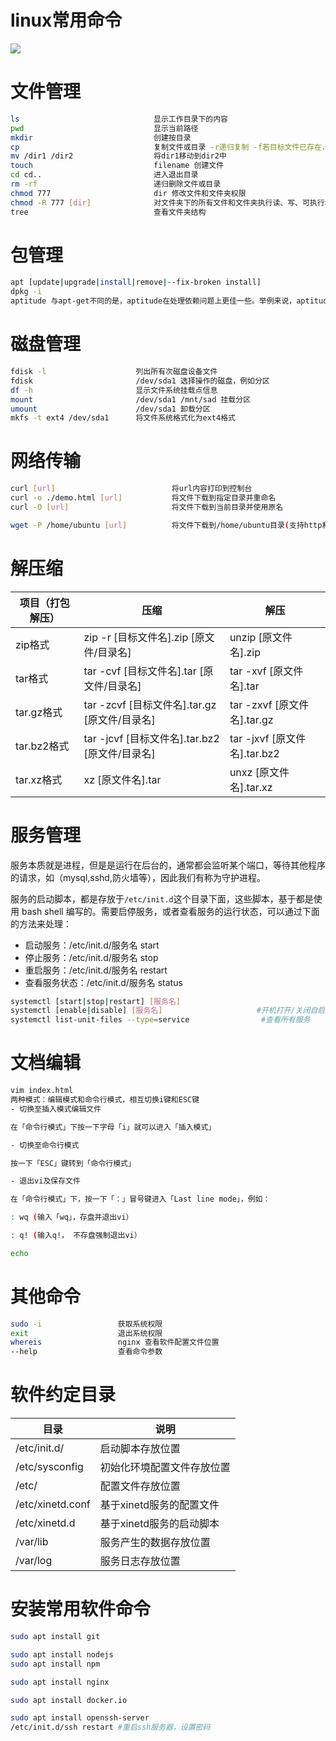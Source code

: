 # linux常用命令

![](https://picgo.dalualex.com/20240925192816.png)

# 文件管理

```bash
ls                              显示工作目录下的内容
pwd                             显示当前路径
mkdir                           创建按目录
cp                              复制文件或目录 -r递归复制 -f若目标文件已存在，则覆盖原文件
mv /dir1 /dir2                  将dir1移动到dir2中
touch                           filename 创建文件
cd cd..                         进入退出目录
rm -rf                          递归删除文件或目录
chmod 777                       dir 修改文件和文件夹权限
chmod -R 777 [dir]              对文件夹下的所有文件和文件夹执行读、写、可执行权限
tree                            查看文件夹结构
```

# 包管理

```bash
apt [update|upgrade|install|remove|--fix-broken install]
dpkg -i
aptitude 与apt-get不同的是，aptitude在处理依赖问题上更佳一些。举例来说，aptitude 在删除一个包时，会同时删除本身所依赖的包。这样，系统中不会残留无用的包，整个系统更为干净。它通过文本操作菜单和命令两种方式管理软件包。
```

# 磁盘管理

```bash
fdisk -l                    列出所有次磁盘设备文件
fdisk                       /dev/sda1 选择操作的磁盘，例如分区
df -h                       显示文件系统挂载点信息
mount                       /dev/sda1 /mnt/sad 挂载分区
umount                      /dev/sda1 卸载分区
mkfs -t ext4 /dev/sda1      将文件系统格式化为ext4格式
```

# 网络传输

```bash
curl [url]                          将url内容打印到控制台
curl -o ./demo.html [url]           将文件下载到指定目录并重命名
curl -O [url]                       将文件下载到当前目录并使用原名

wget -P /home/ubuntu [url]          将文件下载到/home/ubuntu目录(支持http和ftp协议)
```

# 解压缩

| 项目（打包解压） | 压缩 | 解压 |
| --- | --- | --- |
| zip格式 | zip -r [目标文件名].zip [原文件/目录名] | unzip [原文件名].zip |
| tar格式 | tar -cvf [目标文件名].tar [原文件/目录名] | tar -xvf [原文件名].tar |
| tar.gz格式 | tar -zcvf [目标文件名].tar.gz [原文件/目录名] | tar -zxvf [原文件名].tar.gz |
| tar.bz2格式 | tar -jcvf [目标文件名].tar.bz2 [原文件/目录名] | tar -jxvf [原文件名].tar.bz2 |
| tar.xz格式 | xz [原文件名].tar | unxz [原文件名].tar.xz |

# 服务管理

服务本质就是进程，但是是运行在后台的，通常都会监听某个端口，等待其他程序的请求，如（mysql,sshd,防火墙等），因此我们有称为守护进程。

服务的启动脚本，都是存放于`/etc/init.d`这个目录下面，这些脚本，基于都是使用 bash shell 编写的。需要启停服务，或者查看服务的运行状态，可以通过下面的方法来处理：

- 启动服务：/etc/init.d/服务名 start
- 停止服务：/etc/init.d/服务名 stop
- 重启服务：/etc/init.d/服务名 restart
- 查看服务状态：/etc/init.d/服务名 status

```bash
systemctl [start|stop|restart] [服务名]
systemctl [enable|disable] [服务名]                     #开机打开/关闭自启动服务
systemctl list-unit-files --type=service                #查看所有服务
```

# 文档编辑

```bash
vim index.html
两种模式：编辑模式和命令行模式，相互切换i键和ESC键
- 切换至插入模式编辑文件

在「命令行模式」下按一下字母「i」就可以进入「插入模式」

- 切换至命令行模式

按一下「ESC」键转到「命令行模式」

- 退出vi及保存文件

在「命令行模式」下，按一下「：」冒号键进入「Last line mode」，例如：

: wq (输入「wq」，存盘并退出vi）

: q! (输入q!， 不存盘强制退出vi）

echo
```

# 其他命令

```bash
sudo -i                 获取系统权限
exit                    退出系统权限
whereis                 nginx 查看软件配置文件位置
--help                  查看命令参数
```

# 软件约定目录

| 目录 | 说明 |
| --- | --- |
| /etc/init.d/ | 启动脚本存放位置 |
| /etc/sysconfig | 初始化环境配置文件存放位置 |
| /etc/ | 配置文件存放位置 |
| /etc/xinetd.conf | 基于xinetd服务的配置文件 |
| /etc/xinetd.d | 基于xinetd服务的启动脚本 |
| /var/lib | 服务产生的数据存放位置 |
| /var/log | 服务日志存放位置 |

# 安装常用软件命令

```bash
sudo apt install git

sudo apt install nodejs
sudo apt install npm

sudo apt install nginx

sudo apt install docker.io

sudo apt install openssh-server
/etc/init.d/ssh restart #重启ssh服务器，设置密码
```